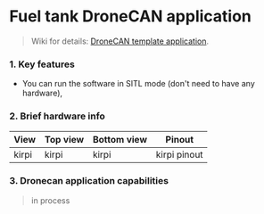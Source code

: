 # Fuel tank DroneCAN application

> Wiki for details: [DroneCAN template application](https://github.com/RaccoonlabDev/mini_v2_node/wiki/dronecan).

### 1. Key features

- You can run the software in SITL mode (don't need to have any hardware),

### 2. Brief hardware info

| View | Top view | Bottom view | Pinout |
| ---- | --- | ------ |-|
| kirpi | kirpi | kirpi | kirpi pinout |

### 3. Dronecan application capabilities

> in process
